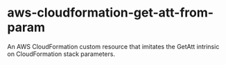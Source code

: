 # aws-cloudformation-get-att-from-param
An AWS CloudFormation custom resource that imitates the GetAtt intrinsic on CloudFormation stack parameters.
